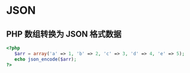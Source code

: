 # JSON

## PHP 数组转换为 JSON 格式数据

```php
<?php
   $arr = array('a' => 1, 'b' => 2, 'c' => 3, 'd' => 4, 'e' => 5);
   echo json_encode($arr);
?>
```

```php

```

```php

```
